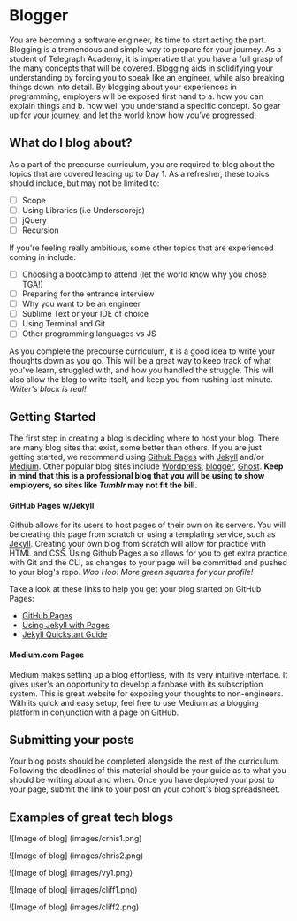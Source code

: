# Blogger

You are becoming a software engineer, its time to start acting the part. Blogging is a tremendous and simple way to prepare for your journey. As a student of Telegraph Academy, it is imperative that you have a full grasp of the many concepts that will be covered. Blogging aids in solidifying your understanding by forcing you to speak like an engineer, while also breaking things down into detail. By blogging about your experiences in programming, employers will be exposed first hand to a. how you can explain things and b. how well you understand a specific concept.  So gear up for your journey, and let the world know how you’ve progressed!

## What do I blog about?

As a part of the precourse curriculum, you are required to blog about the topics that are covered leading up to Day 1. As a refresher, these topics should include, but may not be limited to:

- [ ] Scope
- [ ] Using Libraries (i.e Underscorejs)
- [ ] jQuery
- [ ] Recursion

If you're feeling really ambitious, some other topics that are experienced coming in include:

- [ ] Choosing a bootcamp to attend (let the world know why you chose TGA!)
- [ ] Preparing for the entrance interview
- [ ] Why you want to be an engineer
- [ ] Sublime Text or your IDE of choice
- [ ] Using Terminal and Git
- [ ] Other programming languages vs JS

As you complete the precourse curriculum, it is a good idea to write your thoughts down as you go. This will be a great way to keep track of what you've learn, struggled with, and how you handled the struggle. This will also allow the blog to write itself, and keep you from rushing last minute. _Writer's block is real!_

## Getting Started

The first step in creating a blog is deciding where to host your blog. There are many blog sites that exist, some better than others. If you are just getting started, we recommend using [Github Pages](https://pages.github.com/) with [Jekyll](http://jekyllrb.com/) and/or [Medium](medium.com). Other popular blog sites include [Wordpress](Wordpress.com), [blogger](blogger.com), [Ghost](ghost.org). **Keep in mind that this is a professional blog that you will be using to show employers, so sites like _Tumblr_ may not fit the bill.** 

#### GitHub Pages w/Jekyll

Github allows for its users to host pages of their own on its servers. You will be creating this page from scratch or using a templating service, such as [Jekyll](http://jekyllrb.com/). Creating your own blog from scratch will allow for practice with HTML and CSS. Using Github Pages also allows for you to get extra practice with Git and the CLI, as changes to your page will be committed and pushed to your blog's repo. _Woo Hoo! More green squares for your profile!_ 

Take a look at these links to help you get your blog started on GitHub Pages:

* [GitHub Pages](https://pages.github.com/)
* [Using Jekyll with Pages](https://help.github.com/articles/using-jekyll-with-pages/)
* [Jekyll Quickstart Guide](http://jekyllrb.com/docs/quickstart/)

#### Medium.com Pages

Medium makes setting up a blog effortless, with its very intuitive interface. It gives user's an opportunity to develop a fanbase with its subscription system. This is great website for exposing your thoughts to non-engineers. With its quick and easy setup, feel free to use Medium as a blogging platform in conjunction with a page on GitHub. 

## Submitting your posts

Your blog posts should be completed alongside the rest of the curriculum. Following the deadlines of this material should be your guide as to what you should be writing about and when. Once you have deployed your post to your page, submit the link to your post on your cohort's blog spreadsheet.  

## Examples of great tech blogs

![Image of blog]
(images/crhis1.png)

![Image of blog]
(images/chris2.png)

![Image of blog]
(images/vy1.png)

![Image of blog]
(images/cliff1.png)

![Image of blog]
(images/cliff2.png)



